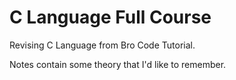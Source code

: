 # C Language Full Course

Revising C Language from Bro Code Tutorial.

Notes contain some theory that I'd like to remember.

